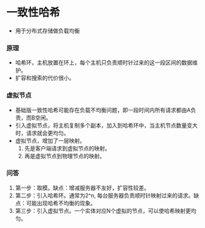 # 一致性哈希
- 用于分布式存储做负载均衡
### 原理
- 哈希环，主机放置在环上，每个主机只负责顺时针过来的这一段区间的数据维护。
- 扩容和搜索的代价很小。
### 虚拟节点
- 基础版一致性哈希可能存在负载不均衡问题，即一段时间内所有请求都由A负责，而B空闲。
- 引入虚拟节点，将主机复制多个副本，加入到哈希环中，当主机节点数量变大时，请求就会更均匀。
- 虚拟节点，增加了一层映射。
    1. 先是客户端请求到虚拟节点的映射。
    2. 再是虚拟节点到物理节点的映射。
### 问答
1. 第一步：取模。缺点：增减服务器不友好，扩容性较差。 
2. 第二步：引入哈希环。通常为2^n, 每台服务器负责顺时针映射过来的请求。缺点：可能出现哈希不均衡的现象。 
3. 第三步：引入虚拟节点。一个实体对应N个虚拟的节点，可以使哈希映射更均匀。